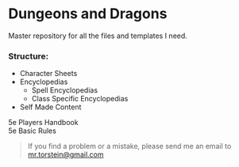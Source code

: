 # Dungeons and Dragons
Master repository for all the files and templates I need.

### Structure:
  - Character Sheets
  - Encyclopedias
    - Spell Encyclopedias
    - Class Specific Encyclopedias
  - Self Made Content  

5e Players Handbook  
5e Basic Rules  


> If you find a problem or a mistake, please send me an email to mr.torstein@gmail.com
